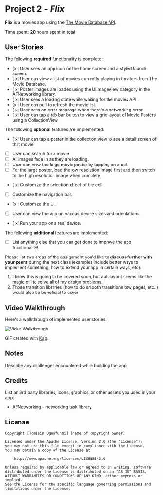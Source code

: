 # Project 2 - *Flix*

**Flix** is a movies app using the [The Movie Database API](http://docs.themoviedb.apiary.io/#).

Time spent: **20** hours spent in total

## User Stories

The following **required** functionality is complete:

- [x ] User sees an app icon on the home screen and a styled launch screen.
- [ x] User can view a list of movies currently playing in theaters from The Movie Database.
- [ x] Poster images are loaded using the UIImageView category in the AFNetworking library.
- [ x] User sees a loading state while waiting for the movies API.
- [x ] User can pull to refresh the movie list.
- [ x] User sees an error message when there's a networking error.
- [ x] User can tap a tab bar button to view a grid layout of Movie Posters using a CollectionView.

The following **optional** features are implemented:

- [ x] User can tap a poster in the collection view to see a detail screen of that movie
- [ ] User can search for a movie.
- [ ] All images fade in as they are loading.
- [ ] User can view the large movie poster by tapping on a cell.
- [ ] For the large poster, load the low resolution image first and then switch to the high resolution image when complete.
- [ x] Customize the selection effect of the cell.
- [ ] Customize the navigation bar.
- [x ] Customize the UI.
- [ ] User can view the app on various device sizes and orientations.
- [ x] Run your app on a real device.

The following **additional** features are implemented:

- [ ] List anything else that you can get done to improve the app functionality!

Please list two areas of the assignment you'd like to **discuss further with your peers** during the next class (examples include better ways to implement something, how to extend your app in certain ways, etc):

1. I know this is going to be covered soon, but autolayout seems like the magic pill to solve all of my design problems.
2. Those transition libraries (how to do smooth transitions btw pages, etc..) would also be beneficial to cover

## Video Walkthrough

Here's a walkthrough of implemented user stories:

<img src='https://github.com/Tomisin123/Flix/blob/main/Flix_Demo.MP4' title='Video Walkthrough' width='' alt='Video Walkthrough' />



GIF created with [Kap](https://getkap.co/).

## Notes

Describe any challenges encountered while building the app.

## Credits

List an 3rd party libraries, icons, graphics, or other assets you used in your app.

- [AFNetworking](https://github.com/AFNetworking/AFNetworking) - networking task library

## License

    Copyright [Tomisin Ogunfunmi] [name of copyright owner]

    Licensed under the Apache License, Version 2.0 (the "License");
    you may not use this file except in compliance with the License.
    You may obtain a copy of the License at

        http://www.apache.org/licenses/LICENSE-2.0

    Unless required by applicable law or agreed to in writing, software
    distributed under the License is distributed on an "AS IS" BASIS,
    WITHOUT WARRANTIES OR CONDITIONS OF ANY KIND, either express or implied.
    See the License for the specific language governing permissions and
    limitations under the License.
